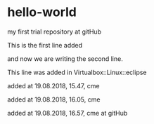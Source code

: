 # hello-world
my first trial repository at gitHub

This is the first line added

and now we are writing the second line.

This line was added in Virtualbox::Linux::eclipse

added at 19.08.2018, 15.47, cme

added at 19.08.2018, 16.05, cme

added at 19.08.2018, 16.57, cme at gitHub
